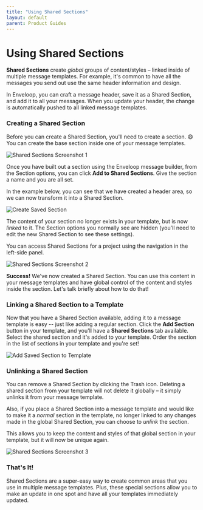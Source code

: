 ```yaml
---
title: "Using Shared Sections"
layout: default
parent: Product Guides
---
```


# Using Shared Sections

**Shared Sections** create _global_ groups of content/styles – linked inside of multiple message templates. For example, it's common to have all the messages you send out use the same header information and design.

In Enveloop, you can craft a message header, save it as a Shared Section, and add it to all your messages. When you update your header, the change is automatically pushed to all linked message templates.

### Creating a Shared Section

Before you can create a Shared Section, you'll need to create a section. 😄 You can create the base section inside one of your message templates.

![Shared Sections Screenshot 1](/docs-images/Screenshot%202023-01-30%20at%203.06.01%20PM.png)

Once you have built out a section using the Enveloop message builder, from the Section options, you can click **Add to Shared Sections**. Give the section a name and you are all set.

In the example below, you can see that we have created a header area, so we can now transform it into a Shared Section.

![Create Saved Section](/docs-images/create-saved-section.gif)

The content of your section no longer exists in your template, but is now _linked_ to it. The Section options you normally see are hidden (you'll need to edit the new Shared Section to see these settings).

You can access Shared Sections for a project using the navigation in the left-side panel.

![Shared Sections Screenshot 2](/docs-images/Screenshot%202023-01-30%20at%204.10.16%20PM.png)

**Success!** We've now created a Shared Section. You can use this content in your message templates and have global control of the content and styles inside the section. Let's talk briefly about how to do that!

### Linking a Shared Section to a Template

Now that you have a Shared Section available, adding it to a message template is easy -- just like adding a regular section. Click the **Add Section** button in your template, and you'll have a **Shared Sections** tab available. Select the shared section and it's added to your template. Order the section in the list of sections in your template and you're set!

![Add Saved Section to Template](/docs-images/add-saved-section-to-template.gif)

### Unlinking a Shared Section

You can remove a Shared Section by clicking the Trash icon. Deleting a shared section from your template will not delete it globally – it simply unlinks it from your message template.

Also, if you place a Shared Section into a message template and would like to make it a _normal_ section in the template, no longer linked to any changes made in the global Shared Section, you can choose to _unlink_ the section.

This allows you to keep the content and styles of that global section in your template, but it will now be unique again.

![Shared Sections Screenshot 3](/docs-images/Screenshot%202023-01-30%20at%206.18.43%20PM.png)

### That's It!

Shared Sections are a super-easy way to create common areas that you use in multiple message templates. Plus, these special sections allow you to make an update in one spot and have all your templates immediately updated.
